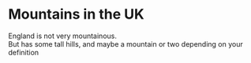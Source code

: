 Mountains in the UK   
===================   
England is not very mountainous.   
But has some tall hills, and maybe a mountain or two depending on your definition
